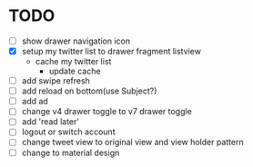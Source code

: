 # TODO
+ [ ] show drawer navigation icon
+ [x] setup my twitter list to drawer fragment listview 
    + cache my twitter list
        + update cache
+ [ ] add swipe refresh
+ [ ] add reload on bottom(use Subject?)
+ [ ] add ad
+ [ ] change v4 drawer toggle to v7 drawer toggle
+ [ ] add 'read later'
+ [ ] logout or switch account
+ [ ] change tweet view to original view and view holder pattern
+ [ ] change to material design
